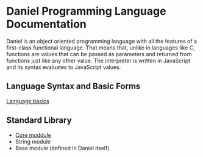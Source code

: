 # Daniel Programming Language Documentation

Daniel is an object oriented programming language with all the features of a first-class functional language. That means that, unlike in languages like C, functions are values that can be passed as parameters and returned from functions just like any other value. The interpreter is written in JavaScript and its syntax evaluates to JavaScript values.

## Language Syntax and Basic Forms

[Language basics](./basics.md)

## Standard Library

- [Core moddule](./Core.md)
- String module
- Base module (defined in Daniel itself)

